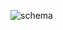 

![schema](https://github.com/TyShuro/Project_SQL/assets/115968439/926cef5d-8f9e-4cf8-b0d2-268d6adcd05a)

